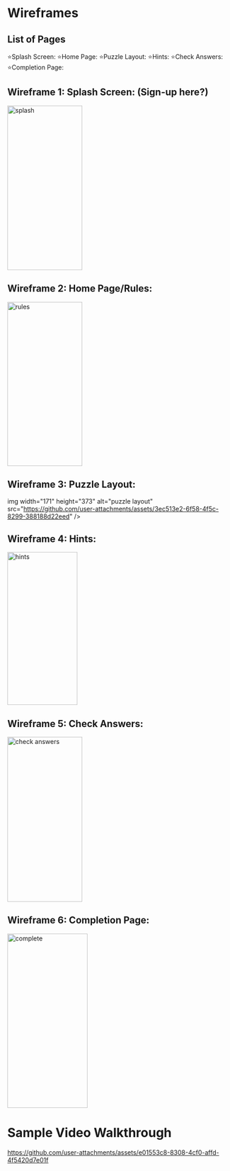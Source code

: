 # Wireframes

## List of Pages
⭐Splash Screen: 
⭐Home Page: 
⭐Puzzle Layout: 
⭐Hints: 
⭐Check Answers: 
⭐Completion Page: 

## Wireframe 1: Splash Screen: (Sign-up here?)

<img width="169" height="371" alt="splash" src="https://github.com/user-attachments/assets/897d76cc-0343-4268-b591-6b357d776e6f" />

## Wireframe 2: Home Page/Rules:
<img width="169" height="370" alt="rules" src="https://github.com/user-attachments/assets/1ba639d2-891e-43e1-8b67-a75742a515b1" />


## Wireframe 3: Puzzle Layout:
img width="171" height="373" alt="puzzle layout" src="https://github.com/user-attachments/assets/3ec513e2-6f58-4f5c-8299-388188d22eed" />


## Wireframe 4: Hints:
<img width="158" height="345" alt="hints" src="https://github.com/user-attachments/assets/cc272024-a775-45a0-ad27-3b1cdef46a3c" />


## Wireframe 5: Check Answers:
<img width="169" height="372" alt="check answers" src="https://github.com/user-attachments/assets/b6978132-cedc-4fba-a336-c96d1a8c50f2" />

## Wireframe 6: Completion Page:
<img width="181" height="393" alt="complete" src="https://github.com/user-attachments/assets/bb696a9d-4043-4971-8213-b12161028f6c" />


# Sample Video Walkthrough

https://github.com/user-attachments/assets/e01553c8-8308-4cf0-affd-4f5420d7e01f

